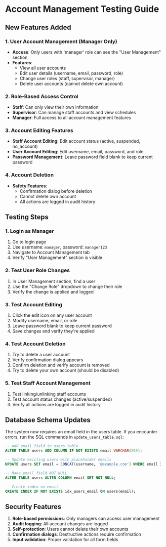 # Account Management Testing Guide

## New Features Added

### 1. User Account Management (Manager Only)
- **Access**: Only users with 'manager' role can see the "User Management" section
- **Features**:
  - View all user accounts
  - Edit user details (username, email, password, role)
  - Change user roles (staff, supervisor, manager)
  - Delete user accounts (cannot delete own account)

### 2. Role-Based Access Control
- **Staff**: Can only view their own information
- **Supervisor**: Can manage staff accounts and view schedules
- **Manager**: Full access to all account management features

### 3. Account Editing Features
- **Staff Account Editing**: Edit account status (active, suspended, no_account)
- **User Account Editing**: Edit username, email, password, and role
- **Password Management**: Leave password field blank to keep current password

### 4. Account Deletion
- **Safety Features**: 
  - Confirmation dialog before deletion
  - Cannot delete own account
  - All actions are logged in audit history

## Testing Steps

### 1. Login as Manager
1. Go to login page
2. Use username: `manager`, password: `manager123`
3. Navigate to Account Management tab
4. Verify "User Management" section is visible

### 2. Test User Role Changes
1. In User Management section, find a user
2. Use the "Change Role" dropdown to change their role
3. Verify the change is applied and logged

### 3. Test Account Editing
1. Click the edit icon on any user account
2. Modify username, email, or role
3. Leave password blank to keep current password
4. Save changes and verify they're applied

### 4. Test Account Deletion
1. Try to delete a user account
2. Verify confirmation dialog appears
3. Confirm deletion and verify account is removed
4. Try to delete your own account (should be disabled)

### 5. Test Staff Account Management
1. Test linking/unlinking staff accounts
2. Test account status changes (active/suspended)
3. Verify all actions are logged in audit history

## Database Schema Updates

The system now requires an email field in the users table. If you encounter errors, run the SQL commands in `update_users_table.sql`:

```sql
-- Add email field to users table
ALTER TABLE users ADD COLUMN IF NOT EXISTS email VARCHAR(255);

-- Update existing users with placeholder emails
UPDATE users SET email = CONCAT(username, '@example.com') WHERE email IS NULL;

-- Make email field NOT NULL
ALTER TABLE users ALTER COLUMN email SET NOT NULL;

-- Create index on email
CREATE INDEX IF NOT EXISTS idx_users_email ON users(email);
```

## Security Features

1. **Role-based permissions**: Only managers can access user management
2. **Audit logging**: All account changes are logged
3. **Self-protection**: Users cannot delete their own accounts
4. **Confirmation dialogs**: Destructive actions require confirmation
5. **Input validation**: Proper validation for all form fields

